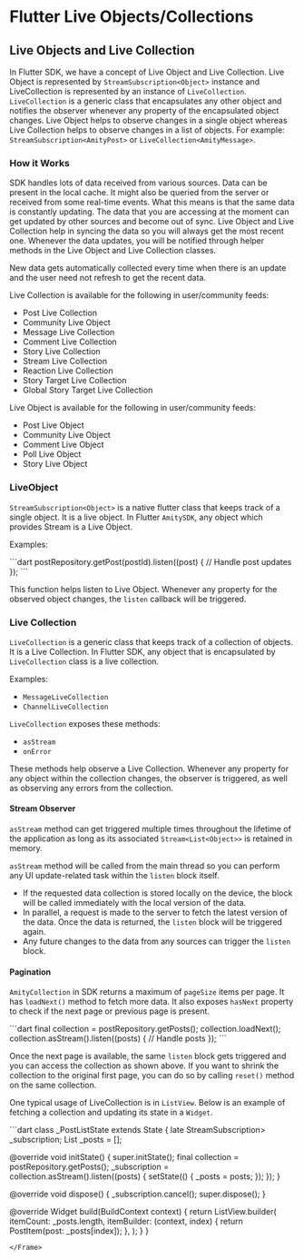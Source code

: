 # Flutter Live Objects/Collections

## Live Objects and Live Collection

In Flutter SDK, we have a concept of Live Object and Live Collection. Live Object is represented by `StreamSubscription<Object>` instance and LiveCollection is represented by an instance of `LiveCollection`. `LiveCollection` is a generic class that encapsulates any other object and notifies the observer whenever any property of the encapsulated object changes. Live Object helps to observe changes in a single object whereas Live Collection helps to observe changes in a list of objects. For example: `StreamSubscription<AmityPost>` or `LiveCollection<AmityMessage>`.

### How it Works

SDK handles lots of data received from various sources. Data can be present in the local cache. It might also be queried from the server or received from some real-time events. What this means is that the same data is constantly updating. The data that you are accessing at the moment can get updated by other sources and become out of sync. Live Object and Live Collection help in syncing the data so you will always get the most recent one. Whenever the data updates, you will be notified through helper methods in the Live Object and Live Collection classes.

New data gets automatically collected every time when there is an update and the user need not refresh to get the recent data.

Live Collection is available for the following in user/community feeds:

* Post Live Collection
* Community Live Object
* Message Live Collection
* Comment Live Collection
* Story Live Collection
* Stream Live Collection
* Reaction Live Collection
* Story Target Live Collection
* Global Story Target Live Collection

Live Object is available for the following in user/community feeds:

* Post Live Object
* Community Live Object
* Comment Live Object
* Poll Live Object
* Story Live Object

### LiveObject

`StreamSubscription<Object>` is a native flutter class that keeps track of a single object. It is a live object. In Flutter `AmitySDK`, any object which provides Stream is a Live Object.

Examples:

<Frame>
```dart
postRepository.getPost(postId).listen((post) {
  // Handle post updates
});
```
</Frame>

This function helps listen to Live Object. Whenever any property for the observed object changes, the `listen` callback will be triggered.

### Live Collection

`LiveCollection` is a generic class that keeps track of a collection of objects. It is a Live Collection. In Flutter SDK, any object that is encapsulated by `LiveCollection` class is a live collection.

Examples:

* `MessageLiveCollection`
* `ChannelLiveCollection`

`LiveCollection` exposes these methods:

* `asStream`
* `onError`

These methods help observe a Live Collection. Whenever any property for any object within the collection changes, the observer is triggered, as well as observing any errors from the collection.

#### Stream Observer

`asStream` method can get triggered multiple times throughout the lifetime of the application as long as its associated `Stream<List<Object>>` is retained in memory.

`asStream` method will be called from the main thread so you can perform any UI update-related task within the `listen` block itself.

* If the requested data collection is stored locally on the device, the block will be called immediately with the local version of the data.
* In parallel, a request is made to the server to fetch the latest version of the data. Once the data is returned, the `listen` block will be triggered again.
* Any future changes to the data from any sources can trigger the `listen` block.

#### Pagination

`AmityCollection` in SDK returns a maximum of `pageSize` items per page. It has `loadNext()` method to fetch more data. It also exposes `hasNext` property to check if the next page or previous page is present.

<Frame>
```dart
final collection = postRepository.getPosts();
collection.loadNext();
collection.asStream().listen((posts) {
  // Handle posts
});
```
</Frame>

Once the next page is available, the same `listen` block gets triggered and you can access the collection as shown above. If you want to shrink the collection to the original first page, you can do so by calling `reset()` method on the same collection.

One typical usage of LiveCollection is in `ListView`. Below is an example of fetching a collection and updating its state in a `Widget`.

<Frame>
```dart
class _PostListState extends State<PostList> {
  late StreamSubscription<List<AmityPost>> _subscription;
  List<AmityPost> _posts = [];

  @override
  void initState() {
    super.initState();
    final collection = postRepository.getPosts();
    _subscription = collection.asStream().listen((posts) {
      setState(() {
        _posts = posts;
      });
    });
  }

  @override
  void dispose() {
    _subscription.cancel();
    super.dispose();
  }

  @override
  Widget build(BuildContext context) {
    return ListView.builder(
      itemCount: _posts.length,
      itemBuilder: (context, index) {
        return PostItem(post: _posts[index]);
      },
    );
  }
}
```
</Frame>